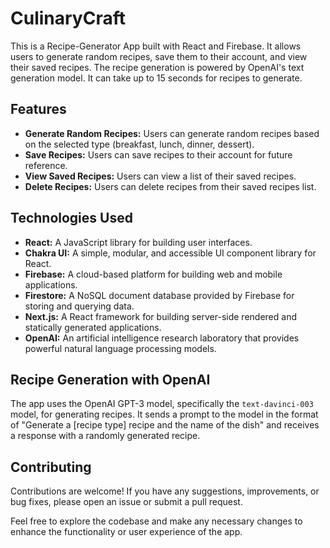 #  CulinaryCraft

This is a Recipe-Generator App built with React and Firebase. It allows users to generate random recipes, save them to their account, and view their saved recipes. The recipe generation is powered by OpenAI's text generation model. It can take up to 15 seconds for recipes to generate.

## Features

- **Generate Random Recipes:** Users can generate random recipes based on the selected type (breakfast, lunch, dinner, dessert).
- **Save Recipes:** Users can save recipes to their account for future reference.
- **View Saved Recipes:** Users can view a list of their saved recipes.
- **Delete Recipes:** Users can delete recipes from their saved recipes list.

## Technologies Used

- **React:** A JavaScript library for building user interfaces.
- **Chakra UI:** A simple, modular, and accessible UI component library for React.
- **Firebase:** A cloud-based platform for building web and mobile applications.
- **Firestore:** A NoSQL document database provided by Firebase for storing and querying data.
- **Next.js:** A React framework for building server-side rendered and statically generated applications.
- **OpenAI:** An artificial intelligence research laboratory that provides powerful natural language processing models.

## Recipe Generation with OpenAI

The app uses the OpenAI GPT-3 model, specifically the `text-davinci-003` model, for generating recipes. It sends a prompt to the model in the format of "Generate a [recipe type] recipe and the name of the dish" and receives a response with a randomly generated recipe.

## Contributing

Contributions are welcome! If you have any suggestions, improvements, or bug fixes, please open an issue or submit a pull request.

Feel free to explore the codebase and make any necessary changes to enhance the functionality or user experience of the app.


